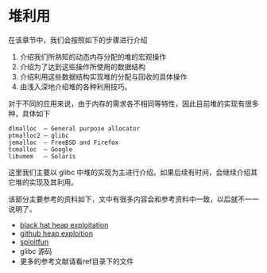 # 堆利用

在该章节中，我们会按照如下的步骤进行介绍

1. 介绍我们所熟知的动态内存分配的堆的宏观操作
2. 介绍为了达到这些操作所使用的数据结构
3. 介绍利用这些数据结构实现堆的分配与回收的具体操作
4. 由浅入深地介绍堆的各种利用技巧。

对于不同的应用来说，由于内存的需求各不相同等特性，因此目前堆的实现有很多种，具体如下

```text
dlmalloc  – General purpose allocator
ptmalloc2 – glibc
jemalloc  – FreeBSD and Firefox
tcmalloc  – Google
libumem   – Solaris
```

这里我们主要以 glibc 中堆的实现为主进行介绍。如果后续有时间，会继续介绍其它堆的实现及其利用。

该部分主要参考的资料如下，文中有很多内容会和参考资料中一致，以后就不一一说明了。

- [black hat heap exploitation](https://www.blackhat.com/presentations/bh-usa-07/Ferguson/Whitepaper/bh-usa-07-ferguson-WP.pdf)
- [github heap exploition](https://heap-exploitation.dhavalkapil.com/)
- [sploitfun](https://sploitfun.wordpress.com/archives/)
- glibc 源码
- 更多的参考文献请看ref目录下的文件

